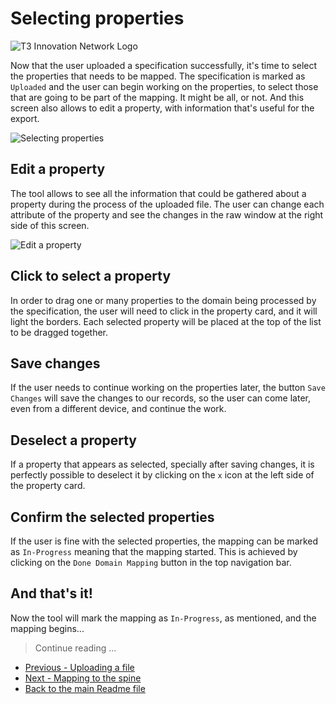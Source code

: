 # Selecting properties

![T3 Innovation Network Logo](https://res.cloudinary.com/ricardo-gamarra/image/upload/v1609273002/t3-desm/T3Logo_lv3xpn.png)

Now that the user uploaded a specification successfully, it's time to select the properties that needs to be mapped. The specification is marked as `Uploaded` and the user can begin working on the properties, to select those that are going to be part of the mapping. It might be all, or not. And this screen also allows to edit a property, with information that's useful for the export.

![Selecting properties](https://res.cloudinary.com/ricardo-gamarra/image/upload/v1609270825/t3-desm/selecting-properties_xivl8u.png)

## Edit a property

The tool allows to see all the information that could be gathered about a property during the process of the uploaded file. The user can change each attribute of the property and see the changes in the raw window at the right side of this screen.

![Edit a property](https://res.cloudinary.com/ricardo-gamarra/image/upload/v1609270826/t3-desm/edit-property_xbknov.png)

## Click to select a property

In order to drag one or many properties to the domain being processed by the specification, the user will need to click in the property card, and it will light the borders. Each selected property will be placed at the top of the list to be dragged together.

## Save changes
If the user needs to continue working on the properties later, the button `Save Changes` will save the changes to our records, so the user can come later, even from a different device, and continue the work.

## Deselect a property

If a property that appears as selected, specially after saving changes, it is perfectly possible to deselect it by clicking on the `x` icon at the left side of the property card.

## Confirm the selected properties

If the user is fine with the selected properties, the mapping can be marked as `In-Progress` meaning that the mapping started. This is achieved by clicking on the `Done Domain Mapping` button in the top navigation bar.

## And that's it!

Now the tool will mark the mapping as `In-Progress`, as mentioned, and the mapping begins...

> Continue reading ...
- [Previous - Uploading a file](https://github.com/t3-innovation-network/desm/tree/master/walkthrough/2-uploading-a-file.md)
- [Next - Mapping to the spine](https://github.com/t3-innovation-network/desm/tree/master/walkthrough/4-mapping-to-the-spine.md)
- [Back to the main Readme file](https://github.com/t3-innovation-network/desm)